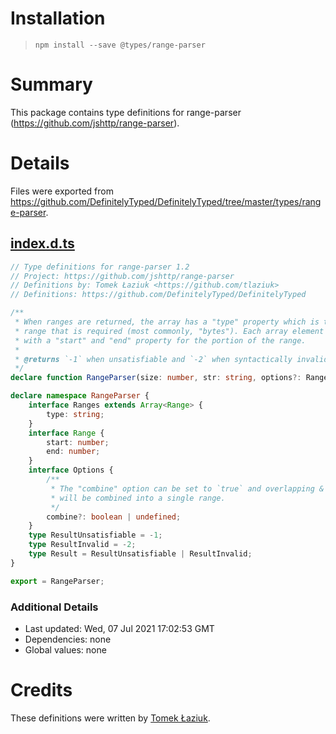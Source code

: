 # Installation
> `npm install --save @types/range-parser`

# Summary
This package contains type definitions for range-parser (https://github.com/jshttp/range-parser).

# Details
Files were exported from https://github.com/DefinitelyTyped/DefinitelyTyped/tree/master/types/range-parser.
## [index.d.ts](https://github.com/DefinitelyTyped/DefinitelyTyped/tree/master/types/range-parser/index.d.ts)
````ts
// Type definitions for range-parser 1.2
// Project: https://github.com/jshttp/range-parser
// Definitions by: Tomek Łaziuk <https://github.com/tlaziuk>
// Definitions: https://github.com/DefinitelyTyped/DefinitelyTyped

/**
 * When ranges are returned, the array has a "type" property which is the type of
 * range that is required (most commonly, "bytes"). Each array element is an object
 * with a "start" and "end" property for the portion of the range.
 *
 * @returns `-1` when unsatisfiable and `-2` when syntactically invalid, ranges otherwise.
 */
declare function RangeParser(size: number, str: string, options?: RangeParser.Options): RangeParser.Result | RangeParser.Ranges;

declare namespace RangeParser {
    interface Ranges extends Array<Range> {
        type: string;
    }
    interface Range {
        start: number;
        end: number;
    }
    interface Options {
        /**
         * The "combine" option can be set to `true` and overlapping & adjacent ranges
         * will be combined into a single range.
         */
        combine?: boolean | undefined;
    }
    type ResultUnsatisfiable = -1;
    type ResultInvalid = -2;
    type Result = ResultUnsatisfiable | ResultInvalid;
}

export = RangeParser;

````

### Additional Details
 * Last updated: Wed, 07 Jul 2021 17:02:53 GMT
 * Dependencies: none
 * Global values: none

# Credits
These definitions were written by [Tomek Łaziuk](https://github.com/tlaziuk).
